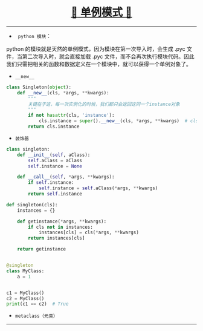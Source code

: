 [<h1 align = "center">:rocket: 单例模式 :facepunch:</h1>][1]

---
- ` python 模块`：

python 的模块就是天然的单例模式，因为模块在第一次导入时，会生成 .pyc 文件，当第二次导入时，就会直接加载 .pyc 文件，而不会再次执行模块代码。因此我们只需把相关的函数和数据定义在一个模块中，就可以获得一个单例对象了。

- `__new__`
```python
class Singleton(object):
    def __new__(cls, *args, **kwargs):
        """
        关键在于这，每一次实例化的时候，我们都只会返回这同一个instance对象
        """
        if not hasattr(cls, 'instance'):
            cls.instance = super().__new__(cls, *args, **kwargs)  # cls.instance = super(Singleton, cls).__new__(cls, *args, **kwargs)
        return cls.instance
```

- `装饰器`
```python
class singleton:
    def __init__(self, aClass):
        self.aClass = aClass
        self.instance = None

    def __call__(self, *args, **kwargs):
        if self.instance:
            self.instance = self.aClass(*args, **kwargs)
        return self.instance

```

```python
def singleton(cls):
    instances = {}

    def getinstance(*args, **kwargs):
        if cls not in instances:
            instances[cls] = cls(*args, **kwargs)
        return instances[cls]

    return getinstance


@singleton
class MyClass:
    a = 1


c1 = MyClass()
c2 = MyClass()
print(c1 == c2)  # True

```


- `metaclass（元类）`

---
[1]: https://www.cnblogs.com/guomeina/p/7687012.html
